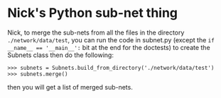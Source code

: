 # Nick's Python sub-net thing

Nick, to merge the sub-nets from all the files in the directory `./network/data/test`,
you can run the code in subnet.py (except the `if __name__ == '__main__':` bit at the end for the doctests)
to create the Subnets class then do the following:

```
>>> subnets = Subnets.build_from_directory('./network/data/test')
>>> subnets.merge()
```

then you will get a list of merged sub-nets.
